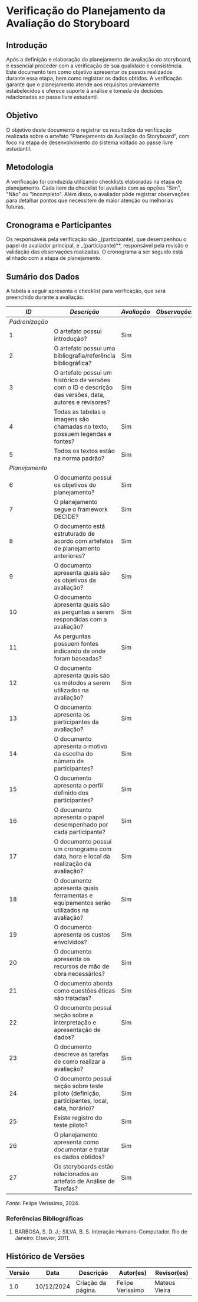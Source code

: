 # Verificação do Planejamento da Avaliação do Storyboard

## Introdução

Após a definição e elaboração do planejamento de avaliação do storyboard, é essencial proceder com a verificação de sua qualidade e consistência. Este documento tem como objetivo apresentar os passos realizados durante essa etapa, bem como registrar os dados obtidos. A verificação garante que o planejamento atende aos requisitos previamente estabelecidos e oferece suporte à análise e tomada de decisões relacionadas ao passe livre estudantil.

## Objetivo

O objetivo deste documento é registrar os resultados da verificação realizada sobre o artefato "Planejamento da Avaliação do Storyboard", com foco na etapa de desenvolvimento do sistema voltado ao passe livre estudantil.

## Metodologia

A verificação foi conduzida utilizando checklists elaboradas na etapa de planejamento. Cada item da checklist foi avaliado com as opções "Sim", "Não" ou "Incompleto". Além disso, o avaliador pôde registrar observações para detalhar pontos que necessitem de maior atenção ou melhorias futuras.

## Cronograma e Participantes

Os responsáveis pela verificação são _(participante), que desempenhou o papel de avaliador principal, e _(participante)\*\*, responsável pela revisão e validação das observações realizadas. O cronograma a ser seguido está alinhado com a etapa de planejamento.

## Sumário dos Dados

A tabela a seguir apresenta o checklist para verificação, que será preenchido durante a avaliação.

| _ID_           | _Descrição_                                                                                            | _Avaliação_ | _Observações_ |
| -------------- | ------------------------------------------------------------------------------------------------------ | ----------- | ------------- |
| _Padronização_ |                                                                                                        |             |
| 1              | O artefato possui introdução?                                                                          | Sim         |               |
| 2              | O artefato possui uma bibliografia/referência bibliográfica?                                           | Sim         |               |
| 3              | O artefato possui um histórico de versões com o ID e descrição das versões, data, autores e revisores? | Sim         |               |
| 4              | Todas as tabelas e imagens são chamadas no texto, possuem legendas e fontes?                           | Sim         |               |
| 5              | Todos os textos estão na norma padrão?                                                                 | Sim         |               |
| _Planejamento_ |                                                                                                        |             |
| 6              | O documento possui os objetivos do planejamento?                                                       | Sim         |               |
| 7              | O planejamento segue o framework DECIDE?                                                               | Sim         |               |
| 8              | O documento está estruturado de acordo com artefatos de planejamento anteriores?                       | Sim         |               |
| 9              | O documento apresenta quais são os objetivos da avaliação?                                             | Sim         |               |
| 10             | O documento apresenta quais são as perguntas a serem respondidas com a avaliação?                      | Sim         |               |
| 11             | As perguntas possuem fontes indicando de onde foram baseadas?                                          | Sim         |               |
| 12             | O documento apresenta quais são os métodos a serem utilizados na avaliação?                            | Sim         |               |
| 13             | O documento apresenta os participantes da avaliação?                                                   | Sim         |               |
| 14             | O documento apresenta o motivo da escolha do número de participantes?                                  | Sim         |               |
| 15             | O documento apresenta o perfil definido dos participantes?                                             | Sim         |               |
| 16             | O documento apresenta o papel desempenhado por cada participante?                                      | Sim         |               |
| 17             | O documento possui um cronograma com data, hora e local da realização da avaliação?                    | Sim         |               |
| 18             | O documento apresenta quais ferramentas e equipamentos serão utilizados na avaliação?                  | Sim         |               |
| 19             | O documento apresenta os custos envolvidos?                                                            | Sim         |               |
| 20             | O documento apresenta os recursos de mão de obra necessários?                                          | Sim         |               |
| 21             | O documento aborda como questões éticas são tratadas?                                                  | Sim         |               |
| 22             | O documento possui seção sobre a interpretação e apresentação de dados?                                | Sim         |               |
| 23             | O documento descreve as tarefas de como realizar a avaliação?                                          | Sim         |               |
| 24             | O documento possui seção sobre teste piloto (definição, participantes, local, data, horário)?          | Sim         |               |
| 25             | Existe registro do teste piloto?                                                                       | Sim         |               |
| 26             | O planejamento apresenta como documentar e tratar os dados obtidos?                                    | Sim         |               |
| 27             | Os storyboards estão relacionados ao artefato de Análise de Tarefas?                                   | Sim         |               |

_Fonte:_ Felipe Verissimo, 2024.

### Referências Bibliográficas

1. BARBOSA, S. D. J.; SILVA, B. S. Interação Humano-Computador. Rio de Janeiro: Elsevier, 2011.

## Histórico de Versões

| Versão | Data       | Descrição          | Autor(es)        | Revisor(es)   |
| ------ | ---------- | ------------------ | ---------------- | ------------- |
| 1.0    | 10/12/2024 | Criação da página. | Felipe Verissimo | Mateus Vieira |
